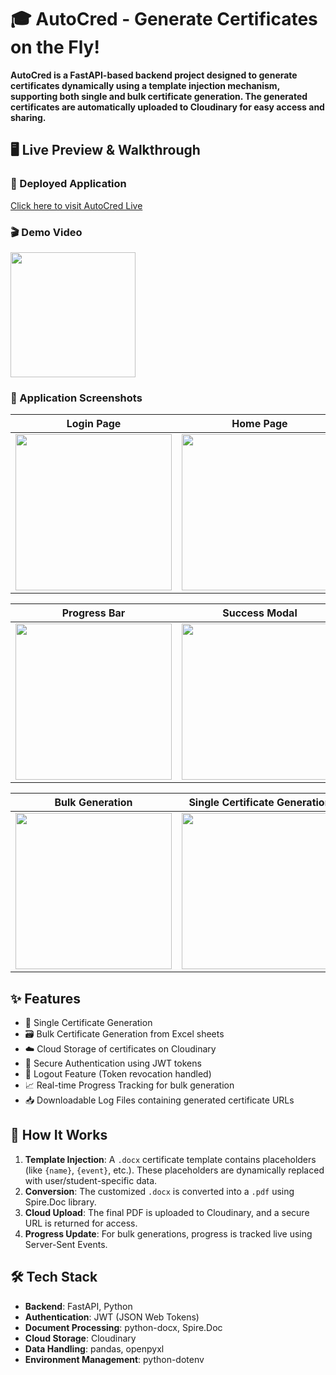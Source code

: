 # 🎓 AutoCred - Generate Certificates on the Fly!

**AutoCred is a FastAPI-based backend project designed to generate certificates dynamically using a template injection mechanism, supporting both single and bulk certificate generation. The generated certificates are automatically uploaded to Cloudinary for easy access and sharing.**

## 🖥️ Live Preview & Walkthrough

### 🔗 Deployed Application
[Click here to visit AutoCred Live](https://devsoc-autocred-demo.vercel.app/)

### 🎬 Demo Video
[<img src="https://res.cloudinary.com/dkdeuduec/image/upload/v1745742584/thumbnail_jbpvgk.jpg" width="200"/>](https://res.cloudinary.com/dkdeuduec/video/upload/v1745740362/demo_tb8ykh.mp4)





### 📸 Application Screenshots

| Login Page | Home Page | 
|:----------:|:---------:|
| <img src="https://res.cloudinary.com/dkdeuduec/image/upload/v1745740358/login_eeou0k.jpg" width="250"/> | <img src="https://res.cloudinary.com/dkdeuduec/image/upload/v1745740358/home_a8oats.jpg" width="250"/> |

| Progress Bar | Success Modal |
|:-------------:|:-------------:|
| <img src="https://res.cloudinary.com/dkdeuduec/image/upload/v1745740359/progress_qfqego.jpg" width="250"/> | <img src="https://res.cloudinary.com/dkdeuduec/image/upload/v1745740358/success_idhqpg.jpg" width="250"/> |

| Bulk Generation | Single Certificate Generation |
|:----------------:|:-----------------------------:|
| <img src="https://res.cloudinary.com/dkdeuduec/image/upload/v1745740359/bulk_rh9vam.jpg" width="250"/> | <img src="https://res.cloudinary.com/dkdeuduec/image/upload/v1745740358/single_ojwasz.jpg" width="250"/> |


## ✨ Features
<ul>
   <li>🧾 Single Certificate Generation</li>
   <li>🗃️ Bulk Certificate Generation from Excel sheets</li>
   <li>☁️ Cloud Storage of certificates on Cloudinary</li>
   <li>🔐 Secure Authentication using JWT tokens</li>
   <li>🚪 Logout Feature (Token revocation handled)</li>
   <li>📈 Real-time Progress Tracking for bulk generation</li>
   <li>📥 Downloadable Log Files containing generated certificate URLs</li>
</ul>

## 🧠 How It Works

1. **Template Injection**: A `.docx` certificate template contains placeholders (like `{name}`, `{event}`, etc.). These placeholders are dynamically replaced with user/student-specific data.
2. **Conversion**: The customized `.docx` is converted into a `.pdf` using Spire.Doc library.
3. **Cloud Upload**: The final PDF is uploaded to Cloudinary, and a secure URL is returned for access.
4. **Progress Update**: For bulk generations, progress is tracked live using Server-Sent Events.


## 🛠️ Tech Stack

- **Backend**: FastAPI, Python
- **Authentication**: JWT (JSON Web Tokens)
- **Document Processing**: python-docx, Spire.Doc
- **Cloud Storage**: Cloudinary
- **Data Handling**: pandas, openpyxl
- **Environment Management**: python-dotenv

